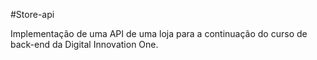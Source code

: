 #Store-api

Implementação de uma API de uma loja para a continuação do curso de back-end da Digital Innovation One.
